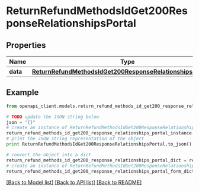 # ReturnRefundMethodsIdGet200ResponseRelationshipsPortal


## Properties
Name | Type | Description | Notes
------------ | ------------- | ------------- | -------------
**data** | [**ReturnRefundMethodsIdGet200ResponseRelationshipsPortalData**](ReturnRefundMethodsIdGet200ResponseRelationshipsPortalData.md) |  | [optional] 

## Example

```python
from openapi_client.models.return_refund_methods_id_get200_response_relationships_portal import ReturnRefundMethodsIdGet200ResponseRelationshipsPortal

# TODO update the JSON string below
json = "{}"
# create an instance of ReturnRefundMethodsIdGet200ResponseRelationshipsPortal from a JSON string
return_refund_methods_id_get200_response_relationships_portal_instance = ReturnRefundMethodsIdGet200ResponseRelationshipsPortal.from_json(json)
# print the JSON string representation of the object
print ReturnRefundMethodsIdGet200ResponseRelationshipsPortal.to_json()

# convert the object into a dict
return_refund_methods_id_get200_response_relationships_portal_dict = return_refund_methods_id_get200_response_relationships_portal_instance.to_dict()
# create an instance of ReturnRefundMethodsIdGet200ResponseRelationshipsPortal from a dict
return_refund_methods_id_get200_response_relationships_portal_form_dict = return_refund_methods_id_get200_response_relationships_portal.from_dict(return_refund_methods_id_get200_response_relationships_portal_dict)
```
[[Back to Model list]](../README.md#documentation-for-models) [[Back to API list]](../README.md#documentation-for-api-endpoints) [[Back to README]](../README.md)


